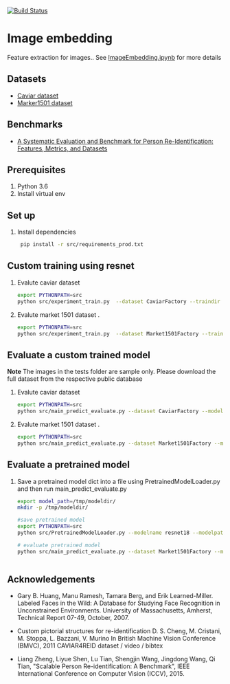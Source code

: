 [![Build Status](https://travis-ci.org/elangovana/image-embedding.svg?branch=master)](https://travis-ci.org/elangovana/image-embedding)

# Image embedding
Feature extraction for images.. See [ImageEmbedding.ipynb](ImageEmbedding.ipynb) for more details


## Datasets
- [Caviar dataset](https://lorisbaz.github.io/caviar4reid.html)
- [Marker1501 dataset](https://github.com/Cysu/open-reid/tree/master/reid/datasets)

## Benchmarks
-  [A Systematic Evaluation and Benchmark for Person Re-Identification: Features, Metrics, and Datasets](https://arxiv.org/pdf/1605.09653.pdf)


## Prerequisites

1. Python 3.6
2. Install virtual env

## Set up

1. Install dependencies
    ```bash
     pip install -r src/requirements_prod.txt
    ```
    

## Custom training using resnet


1. Evalute caviar dataset
    ```bash
    export PYTHONPATH=src
    python src/experiment_train.py  --dataset CaviarFactory --traindir tests/imagesCaviar --valdir tests/imagesCaviar --outdir /tmp --epochs 10 --batchsize 32
    ```

2. Evalute market 1501 dataset . 
    ```bash
    export PYTHONPATH=src
    python src/experiment_train.py  --dataset Market1501Factory --traindir tests/imagesMarket1501 --valdir tests/imagesMarket1501 --outdir /tmp --epochs 10 --batchsize 32
    ```


## Evaluate a custom trained model

**Note** The images in the tests folder are sample only. Please download the full dataset from the respective public database

1. Evalute caviar dataset
    ```bash
    export PYTHONPATH=src
    python src/main_predict_evaluate.py --dataset CaviarFactory --modelpath <model_path>  --rawimagesdir tests/imagesCaviar
    ```

2. Evalute market 1501 dataset . 
    ```bash
    export PYTHONPATH=src
    python src/main_predict_evaluate.py --dataset Market1501Factory --modelpath <model_path>  --rawimagesdir tests/imagesMarket1501
    ```

## Evaluate a pretrained model 

1. Save a pretrained model dict into a file using PretrainedModelLoader.py and then run main_predict_evaluate.py 

    ```bash
    export model_path=/tmp/modeldir/
    mkdir -p /tmp/modeldir/
   
    #save pretrained model  
    export PYTHONPATH=src
    python src/PretrainedModelLoader.py --modelname resnet18 --modelpath ${model_path}  
 
    # evaluate pretrained model 
    python src/main_predict_evaluate.py --dataset Market1501Factory --modelpath ${model_path}  --rawimagesdir tests/imagesMarket1501
         
    
    ```

## Acknowledgements

- Gary B. Huang, Manu Ramesh, Tamara Berg, and Erik Learned-Miller.
Labeled Faces in the Wild: A Database for Studying Face Recognition in Unconstrained Environments.
University of Massachusetts, Amherst, Technical Report 07-49, October, 2007.

- Custom pictorial structures for re-identification
D. S. Cheng, M. Cristani, M. Stoppa, L. Bazzani, V. Murino
In British Machine Vision Conference (BMVC), 2011 
CAVIAR4REID dataset / video / bibtex

- Liang Zheng, Liyue Shen, Lu Tian, Shengjin Wang, Jingdong Wang, Qi Tian, "Scalable Person Re-identification: A Benchmark", IEEE International Conference on Computer Vision (ICCV), 2015.
